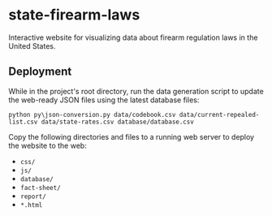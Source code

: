 # state-firearm-laws
Interactive website for visualizing data about firearm regulation laws in the United States.

## Deployment

While in the project's root directory, run the data generation script to update the web-ready JSON files using the latest database files:

    python py\json-conversion.py data/codebook.csv data/current-repealed-list.csv data/state-rates.csv database/database.csv

Copy the following directories and files to a running web server to deploy the website to the web:
* `css/`
* `js/`
* `database/`
* `fact-sheet/`
* `report/`
* `*.html`
